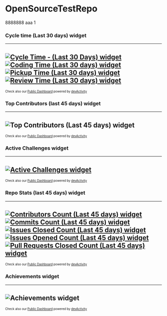 # OpenSourceTestRepo
8888888
aaa 1

### Cycle time (Last 30 days) widget
---
[![Cycle Time - (Last 30 Days) widget](https://stg-embeddables.devactivity.com/orgs/dA4TestOS/472096ad-6873-4f4d-adff-d66044bb4fb9.svg) ![Coding Time (Last 30 days) widget](https://stg-embeddables.devactivity.com/orgs/dA4TestOS/b2ac331e-e756-4fce-8afa-1cebdb2eafb9.svg) ![Pickup Time (Last 30 days) widget](https://stg-embeddables.devactivity.com/orgs/dA4TestOS/690d1662-8c18-410a-8d2d-4832a05aad96.svg) ![Review Time (Last 30 days) widget](https://stg-embeddables.devactivity.com/orgs/dA4TestOS/bd298c09-8777-485a-813b-2d59ba939c42.svg)](https://staging.devactivity.com/public/?organizationLogin=dA4TestOS#nav-contribution-stats)
---
<sup><sub>Check also our [Public Dashboard](https://app.devactivity.com/public/?organizationLogin=dA4TestOS) powered by [devActivity](https://devactivity.com/?ref=public_widget)</sub></sup>

### Top Contributors (last 45 days) widget
---
![Top Contributors (Last 45 days) widget](https://stg-embeddables.devactivity.com/orgs/dA4TestOS/dd545a34-759c-46b4-9255-664e32b42b50.svg)
---
<sup><sub>Check also our [Public Dashboard](https://app.devactivity.com/public/?organizationLogin=dA4TestOS) powered by [devActivity](https://devactivity.com/?ref=public_widget)</sub></sup>

### Active Challenges widget
---
[![Active Challenges widget](https://stg-embeddables.devactivity.com/orgs/dA4TestOS/012fa250-c8bd-4f38-8bdc-029c2ca0c532.svg)](https://staging.devactivity.com/public/?organizationLogin=dA4TestOS#nav-achievements)
---
<sup><sub>Check also our [Public Dashboard](https://app.devactivity.com/public/?organizationLogin=dA4TestOS) powered by [devActivity](https://devactivity.com/?ref=public_widget)</sub></sup>


### Repo Stats (last 45 days) widget
---
[![Contributors Count (Last 45 days) widget](https://stg-embeddables.devactivity.com/orgs/dA4TestOS/979de3d2-499b-4510-84a9-763f25137aff.svg) ![Commits Count (Last 45 days) widget](https://stg-embeddables.devactivity.com/orgs/dA4TestOS/adb161a6-7486-44b3-9f17-9f7445c779db.svg) ![Issues Closed Count (Last 45 days) widget](https://stg-embeddables.devactivity.com/orgs/dA4TestOS/dcdeb803-4bef-4a5d-a12d-7dd8bc6a8b27.svg) ![Issues Opened Count (Last 45 days) widget](https://stg-embeddables.devactivity.com/orgs/dA4TestOS/d0089801-3460-45c1-9bda-991839fe2eae.svg) ![Pull Requests Closed Count (Last 45 days) widget](https://stg-embeddables.devactivity.com/orgs/dA4TestOS/67142720-680c-4302-88de-7391f8cb7c27.svg)](https://staging.devactivity.com/public/?organizationLogin=dA4TestOS#nav-contribution-stats)
---
<sup><sub>Check also our [Public Dashboard](https://app.devactivity.com/public/?organizationLogin=dA4TestOS) powered by [devActivity](https://devactivity.com/?ref=public_widget)</sub></sup>


### Achievements widget
---
![Achievements widget](https://stg-embeddables.devactivity.com/orgs/dA4TestOS/21f1f1c7-e10c-41eb-8944-8b38955dfbd9.svg)
---
<sup><sub>Check also our [Public Dashboard](https://app.devactivity.com/public/?organizationLogin=dA4TestOS) powered by [devActivity](https://devactivity.com/?ref=public_widget)</sub></sup>
